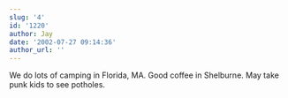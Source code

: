 ```yaml
---
slug: '4'
id: '1220'
author: Jay
date: '2002-07-27 09:14:36'
author_url: ''
---
```

We do lots of camping in Florida, MA.  Good coffee in Shelburne. May take punk kids to see potholes.
